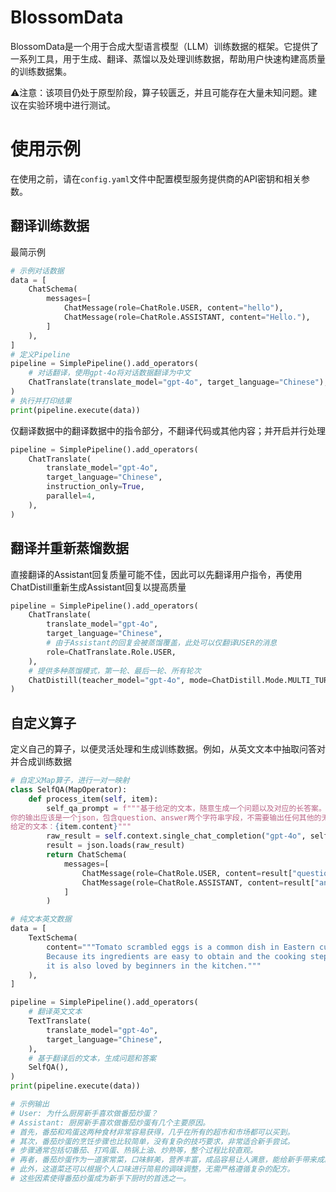 # BlossomData

BlossomData是一个用于合成大型语言模型（LLM）训练数据的框架。它提供了一系列工具，用于生成、翻译、蒸馏以及处理训练数据，帮助用户快速构建高质量的训练数据集。

⚠注意：该项目仍处于原型阶段，算子较匮乏，并且可能存在大量未知问题。建议在实验环境中进行测试。

# 使用示例

在使用之前，请在`config.yaml`文件中配置模型服务提供商的API密钥和相关参数。

## 翻译训练数据

最简示例

```python
# 示例对话数据
data = [
    ChatSchema(
        messages=[
            ChatMessage(role=ChatRole.USER, content="hello"),
            ChatMessage(role=ChatRole.ASSISTANT, content="Hello."),
        ]
    ),
]
# 定义Pipeline
pipeline = SimplePipeline().add_operators(
    # 对话翻译，使用gpt-4o将对话数据翻译为中文
    ChatTranslate(translate_model="gpt-4o", target_language="Chinese"),
)
# 执行并打印结果
print(pipeline.execute(data))
```

仅翻译数据中的翻译数据中的指令部分，不翻译代码或其他内容；并开启并行处理

```python
pipeline = SimplePipeline().add_operators(
    ChatTranslate(
        translate_model="gpt-4o",
        target_language="Chinese",
        instruction_only=True,
        parallel=4,
    ),
)
```

## 翻译并重新蒸馏数据

直接翻译的Assistant回复质量可能不佳，因此可以先翻译用户指令，再使用ChatDistill重新生成Assistant回复以提高质量

```python
pipeline = SimplePipeline().add_operators(
    ChatTranslate(
        translate_model="gpt-4o",
        target_language="Chinese",
        # 由于Assistant的回复会被蒸馏覆盖，此处可以仅翻译USER的消息
        role=ChatTranslate.Role.USER,
    ),
    # 提供多种蒸馏模式，第一轮、最后一轮、所有轮次
    ChatDistill(teacher_model="gpt-4o", mode=ChatDistill.Mode.MULTI_TURN),
)
```

## 自定义算子

定义自己的算子，以便灵活处理和生成训练数据。例如，从英文文本中抽取问答对并合成训练数据

```python
# 自定义Map算子，进行一对一映射
class SelfQA(MapOperator):
    def process_item(self, item):
        self_qa_prompt = f"""基于给定的文本，随意生成一个问题以及对应的长答案。
你的输出应该是一个json，包含question、answer两个字符串字段，不需要输出任何其他的无关解释。
给定的文本：{item.content}"""
        raw_result = self.context.single_chat_completion("gpt-4o", self_qa_prompt)
        result = json.loads(raw_result)
        return ChatSchema(
            messages=[
                ChatMessage(role=ChatRole.USER, content=result["question"]),
                ChatMessage(role=ChatRole.ASSISTANT, content=result["answer"]),
            ]
        )

# 纯文本英文数据
data = [
    TextSchema(
        content="""Tomato scrambled eggs is a common dish in Eastern cuisine. 
        Because its ingredients are easy to obtain and the cooking steps are relatively simple, 
        it is also loved by beginners in the kitchen."""
    ),
]

pipeline = SimplePipeline().add_operators(
    # 翻译英文文本
    TextTranslate(
        translate_model="gpt-4o",
        target_language="Chinese",
    ),
    # 基于翻译后的文本，生成问题和答案
    SelfQA(),
)
print(pipeline.execute(data))

# 示例输出
# User: 为什么厨房新手喜欢做番茄炒蛋？
# Assistant: 厨房新手喜欢做番茄炒蛋有几个主要原因。
# 首先，番茄和鸡蛋这两种食材非常容易获得，几乎在所有的超市和市场都可以买到。
# 其次，番茄炒蛋的烹饪步骤也比较简单，没有复杂的技巧要求，非常适合新手尝试。
# 步骤通常包括切番茄、打鸡蛋、热锅上油、炒熟等，整个过程比较直观。
# 再者，番茄炒蛋作为一道家常菜，口味鲜美，营养丰富，成品容易让人满意，能给新手带来成就感。
# 此外，这道菜还可以根据个人口味进行简易的调味调整，无需严格遵循复杂的配方。
# 这些因素使得番茄炒蛋成为新手下厨时的首选之一。
```